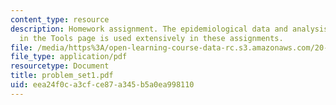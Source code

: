 ```yaml
---
content_type: resource
description: Homework assignment. The epidemiological data and analysis program found
  in the Tools page is used extensively in these assignments.
file: /media/https%3A/open-learning-course-data-rc.s3.amazonaws.com/20-102-macroepidemiology-be-102-spring-2005/eea24f0ca3cfce87a345b5a0ea998110_problem_set1.pdf
file_type: application/pdf
resourcetype: Document
title: problem_set1.pdf
uid: eea24f0c-a3cf-ce87-a345-b5a0ea998110
---
```

